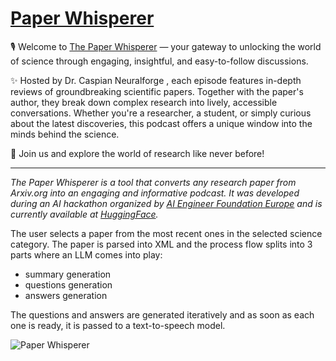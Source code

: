 # [Paper Whisperer](https://huggingface.co/spaces/paper-whisperer/paper-whisperer)


🎙️ Welcome to [The Paper Whisperer](https://huggingface.co/spaces/paper-whisperer/paper-whisperer) — your gateway to unlocking the world of science through engaging, insightful, and easy-to-follow discussions.

✨ Hosted by Dr. Caspian Neuralforge , each episode features in-depth reviews of groundbreaking scientific papers. Together with the paper's author, they break down complex research into lively, accessible conversations. Whether you're a researcher, a student, or simply curious about the latest discoveries, this podcast offers a unique window into the minds behind the science.

🔭 Join us and explore the world of research like never before!

---

*The Paper Whisperer is a tool that converts any research paper from Arxiv.org into an engaging and informative podcast. It was developed during an AI hackathon organized by [AI Engineer Foundation Europe](https://lu.ma/aief-europe) and is currently available at [HuggingFace](https://huggingface.co/spaces/paper-whisperer/paper-whisperer).*

The user selects a paper from the most recent ones in the selected science category. The paper is parsed into XML and the process flow splits into 3 parts where an LLM comes into play:
- summary generation
- questions generation
- answers generation

The questions and answers are generated iteratively and as soon as each one is ready, it is passed to a text-to-speech model.

![Paper Whisperer](https://i.ibb.co/hV95TGs/paper-whisperer.png)
